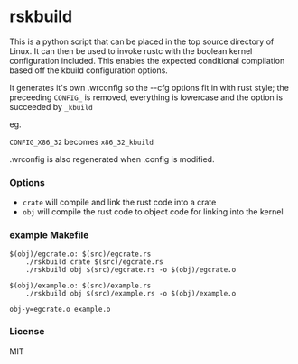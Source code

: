 # rskbuild

This is a python script that can be placed in the top source directory of Linux. It can then be used to invoke rustc with the boolean kernel configuration included. This enables the expected conditional compilation based off the kbuild configuration options.

It generates it's own .wrconfig so the --cfg options fit in with rust style; the preceeding `CONFIG_` is removed, everything is lowercase and the option is succeeded by `_kbuild`

eg.

`CONFIG_X86_32` becomes `x86_32_kbuild`

.wrconfig is also regenerated when .config is modified.

### Options

* `crate` will compile and link the rust code into a crate
* `obj` will compile the rust code to object code for linking into the kernel

### example Makefile

```
$(obj)/egcrate.o: $(src)/egcrate.rs
	./rskbuild crate $(src)/egcrate.rs
	./rskbuild obj $(src)/egcrate.rs -o $(obj)/egcrate.o

$(obj)/example.o: $(src)/example.rs
	./rskbuild obj $(src)/example.rs -o $(obj)/example.o

obj-y=egcrate.o example.o
```

### License 

MIT
